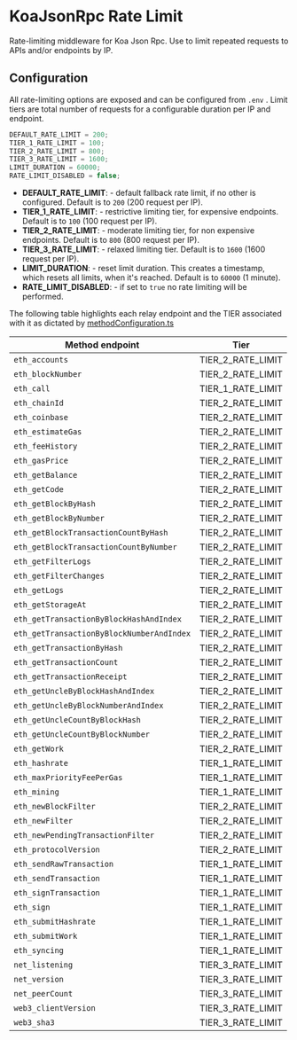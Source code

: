 # KoaJsonRpc Rate Limit

Rate-limiting middleware for Koa Json Rpc. Use to limit repeated requests to APIs and/or endpoints by IP.

## Configuration

All rate-limiting options are exposed and can be configured from `.env` .
Limit tiers are total number of requests for a configurable duration per IP and endpoint.

```js
DEFAULT_RATE_LIMIT = 200;
TIER_1_RATE_LIMIT = 100;
TIER_2_RATE_LIMIT = 800;
TIER_3_RATE_LIMIT = 1600;
LIMIT_DURATION = 60000;
RATE_LIMIT_DISABLED = false;
```

- **DEFAULT_RATE_LIMIT**: - default fallback rate limit, if no other is configured. Default is to `200` (200 request per IP).
- **TIER_1_RATE_LIMIT**: - restrictive limiting tier, for expensive endpoints. Default is to `100` (100 request per IP).
- **TIER_2_RATE_LIMIT**: - moderate limiting tier, for non expensive endpoints. Default is to `800` (800 request per IP).
- **TIER_3_RATE_LIMIT**: - relaxed limiting tier. Default is to `1600` (1600 request per IP).
- **LIMIT_DURATION**: - reset limit duration. This creates a timestamp, which resets all limits, when it's reached. Default is to `60000` (1 minute).
- **RATE_LIMIT_DISABLED**: - if set to `true` no rate limiting will be performed.

The following table highlights each relay endpoint and the TIER associated with it as dictated by [methodConfiguration.ts](/packages/server/src/koaJsonRpc/lib/methodConfiguration.ts)

| Method endpoint                           | Tier              |
| ----------------------------------------- | ----------------- |
| `eth_accounts`                            | TIER_2_RATE_LIMIT |
| `eth_blockNumber`                         | TIER_2_RATE_LIMIT |
| `eth_call`                                | TIER_1_RATE_LIMIT |
| `eth_chainId`                             | TIER_2_RATE_LIMIT |
| `eth_coinbase`                            | TIER_2_RATE_LIMIT |
| `eth_estimateGas`                         | TIER_2_RATE_LIMIT |
| `eth_feeHistory`                          | TIER_2_RATE_LIMIT |
| `eth_gasPrice`                            | TIER_2_RATE_LIMIT |
| `eth_getBalance`                          | TIER_2_RATE_LIMIT |
| `eth_getCode`                             | TIER_2_RATE_LIMIT |
| `eth_getBlockByHash`                      | TIER_2_RATE_LIMIT |
| `eth_getBlockByNumber`                    | TIER_2_RATE_LIMIT |
| `eth_getBlockTransactionCountByHash`      | TIER_2_RATE_LIMIT |
| `eth_getBlockTransactionCountByNumber`    | TIER_2_RATE_LIMIT |
| `eth_getFilterLogs`                       | TIER_2_RATE_LIMIT |
| `eth_getFilterChanges`                    | TIER_2_RATE_LIMIT |
| `eth_getLogs`                             | TIER_2_RATE_LIMIT |
| `eth_getStorageAt`                        | TIER_2_RATE_LIMIT |
| `eth_getTransactionByBlockHashAndIndex`   | TIER_2_RATE_LIMIT |
| `eth_getTransactionByBlockNumberAndIndex` | TIER_2_RATE_LIMIT |
| `eth_getTransactionByHash`                | TIER_2_RATE_LIMIT |
| `eth_getTransactionCount`                 | TIER_2_RATE_LIMIT |
| `eth_getTransactionReceipt`               | TIER_2_RATE_LIMIT |
| `eth_getUncleByBlockHashAndIndex`         | TIER_2_RATE_LIMIT |
| `eth_getUncleByBlockNumberAndIndex`       | TIER_2_RATE_LIMIT |
| `eth_getUncleCountByBlockHash`            | TIER_2_RATE_LIMIT |
| `eth_getUncleCountByBlockNumber`          | TIER_2_RATE_LIMIT |
| `eth_getWork`                             | TIER_2_RATE_LIMIT |
| `eth_hashrate`                            | TIER_1_RATE_LIMIT |
| `eth_maxPriorityFeePerGas`                | TIER_1_RATE_LIMIT |
| `eth_mining`                              | TIER_1_RATE_LIMIT |
| `eth_newBlockFilter`                      | TIER_2_RATE_LIMIT |
| `eth_newFilter`                           | TIER_2_RATE_LIMIT |
| `eth_newPendingTransactionFilter`         | TIER_2_RATE_LIMIT |
| `eth_protocolVersion`                     | TIER_2_RATE_LIMIT |
| `eth_sendRawTransaction`                  | TIER_1_RATE_LIMIT |
| `eth_sendTransaction`                     | TIER_1_RATE_LIMIT |
| `eth_signTransaction`                     | TIER_1_RATE_LIMIT |
| `eth_sign`                                | TIER_1_RATE_LIMIT |
| `eth_submitHashrate`                      | TIER_1_RATE_LIMIT |
| `eth_submitWork`                          | TIER_1_RATE_LIMIT |
| `eth_syncing`                             | TIER_1_RATE_LIMIT |
| `net_listening`                           | TIER_3_RATE_LIMIT |
| `net_version`                             | TIER_3_RATE_LIMIT |
| `net_peerCount`                           | TIER_3_RATE_LIMIT |
| `web3_clientVersion`                      | TIER_3_RATE_LIMIT |
| `web3_sha3`                               | TIER_3_RATE_LIMIT |
